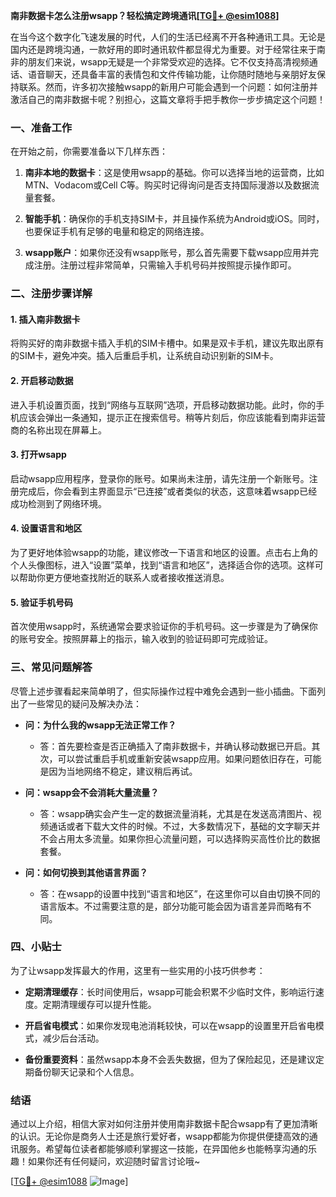 **南非数据卡怎么注册wsapp？轻松搞定跨境通讯[[TG💪+ @esim1088](https://t.me/s/esim1088)]**

在当今这个数字化飞速发展的时代，人们的生活已经离不开各种通讯工具。无论是国内还是跨境沟通，一款好用的即时通讯软件都显得尤为重要。对于经常往来于南非的朋友们来说，wsapp无疑是一个非常受欢迎的选择。它不仅支持高清视频通话、语音聊天，还具备丰富的表情包和文件传输功能，让你随时随地与亲朋好友保持联系。然而，许多初次接触wsapp的新用户可能会遇到一个问题：如何注册并激活自己的南非数据卡呢？别担心，这篇文章将手把手教你一步步搞定这个问题！

### 一、准备工作

在开始之前，你需要准备以下几样东西：

1. **南非本地的数据卡**：这是使用wsapp的基础。你可以选择当地的运营商，比如MTN、Vodacom或Cell C等。购买时记得询问是否支持国际漫游以及数据流量套餐。
   
2. **智能手机**：确保你的手机支持SIM卡，并且操作系统为Android或iOS。同时，也要保证手机有足够的电量和稳定的网络连接。

3. **wsapp账户**：如果你还没有wsapp账号，那么首先需要下载wsapp应用并完成注册。注册过程非常简单，只需输入手机号码并按照提示操作即可。

### 二、注册步骤详解

#### 1. 插入南非数据卡

将购买好的南非数据卡插入手机的SIM卡槽中。如果是双卡手机，建议先取出原有的SIM卡，避免冲突。插入后重启手机，让系统自动识别新的SIM卡。

#### 2. 开启移动数据

进入手机设置页面，找到“网络与互联网”选项，开启移动数据功能。此时，你的手机应该会弹出一条通知，提示正在搜索信号。稍等片刻后，你应该能看到南非运营商的名称出现在屏幕上。

#### 3. 打开wsapp

启动wsapp应用程序，登录你的账号。如果尚未注册，请先注册一个新账号。注册完成后，你会看到主界面显示“已连接”或者类似的状态，这意味着wsapp已经成功检测到了网络环境。

#### 4. 设置语言和地区

为了更好地体验wsapp的功能，建议修改一下语言和地区的设置。点击右上角的个人头像图标，进入“设置”菜单，找到“语言和地区”，选择适合你的选项。这样可以帮助你更方便地查找附近的联系人或者接收推送消息。

#### 5. 验证手机号码

首次使用wsapp时，系统通常会要求验证你的手机号码。这一步骤是为了确保你的账号安全。按照屏幕上的指示，输入收到的验证码即可完成验证。

### 三、常见问题解答

尽管上述步骤看起来简单明了，但实际操作过程中难免会遇到一些小插曲。下面列出了一些常见的疑问及解决办法：

- **问：为什么我的wsapp无法正常工作？**
  - 答：首先要检查是否正确插入了南非数据卡，并确认移动数据已开启。其次，可以尝试重启手机或重新安装wsapp应用。如果问题依旧存在，可能是因为当地网络不稳定，建议稍后再试。

- **问：wsapp会不会消耗大量流量？**
  - 答：wsapp确实会产生一定的数据流量消耗，尤其是在发送高清图片、视频通话或者下载大文件的时候。不过，大多数情况下，基础的文字聊天并不会占用太多流量。如果你担心流量问题，可以选择购买高性价比的数据套餐。

- **问：如何切换到其他语言界面？**
  - 答：在wsapp的设置中找到“语言和地区”，在这里你可以自由切换不同的语言版本。不过需要注意的是，部分功能可能会因为语言差异而略有不同。

### 四、小贴士

为了让wsapp发挥最大的作用，这里有一些实用的小技巧供参考：

- **定期清理缓存**：长时间使用后，wsapp可能会积累不少临时文件，影响运行速度。定期清理缓存可以提升性能。
  
- **开启省电模式**：如果你发现电池消耗较快，可以在wsapp的设置里开启省电模式，减少后台活动。

- **备份重要资料**：虽然wsapp本身不会丢失数据，但为了保险起见，还是建议定期备份聊天记录和个人信息。

### 结语

通过以上介绍，相信大家对如何注册并使用南非数据卡配合wsapp有了更加清晰的认识。无论你是商务人士还是旅行爱好者，wsapp都能为你提供便捷高效的通讯服务。希望每位读者都能够顺利掌握这一技能，在异国他乡也能畅享沟通的乐趣！如果你还有任何疑问，欢迎随时留言讨论哦~ 

[[TG💪+ @esim1088](https://t.me/s/esim1088) ![Image](https://i.postimg.cc/4NQfJmqS/Snipaste-2025-05-13-00-14-12.png)]